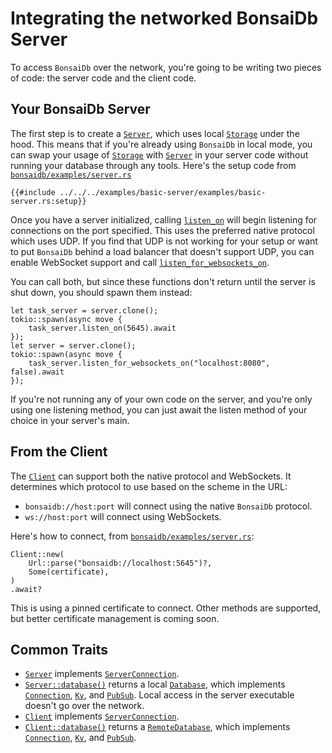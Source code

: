 # Integrating the networked BonsaiDb Server

To access `BonsaiDb` over the network, you're going to be writing two pieces of code: the server code and the client code.

## Your BonsaiDb Server

The first step is to create a [`Server`][storage], which uses local [`Storage`][storage] under the hood. This means that if you're already using `BonsaiDb` in local mode, you can swap your usage of [`Storage`][storage] with [`Server`][server] in your server code without running your database through any tools. Here's the setup code from [`bonsaidb/examples/server.rs`](https://github.com/khonsulabs/bonsaidb/blob/main/crates/bonsaidb/examples/server.rs)

```rust,noplayground,no_run
{{#include ../../../examples/basic-server/examples/basic-server.rs:setup}}
```

Once you have a server initialized, calling [`listen_on`](https://dev.bonsaidb.io/main/bonsaidb/server/struct.CustomServer.html#method.listen_on) will begin listening for connections on the port specified. This uses the preferred native protocol which uses UDP. If you find that UDP is not working for your setup or want to put `BonsaiDb` behind a load balancer that doesn't support UDP, you can enable WebSocket support and call [`listen_for_websockets_on`](https://dev.bonsaidb.io/main/bonsaidb/server/struct.CustomServer.html#method.listen_for_websockets_on).

You can call both, but since these functions don't return until the server is shut down, you should spawn them instead:

```rust,noplayground,no_run
let task_server = server.clone();
tokio::spawn(async move {
    task_server.listen_on(5645).await
});
let server = server.clone();
tokio::spawn(async move {
    task_server.listen_for_websockets_on("localhost:8080", false).await
});
```

If you're not running any of your own code on the server, and you're only using one listening method, you can just await the listen method of your choice in your server's main.

<!-- TODO: Certificates -->

## From the Client

The [`Client`][client] can support both the native protocol and WebSockets. It determines which protocol to use based on the scheme in the URL:

* `bonsaidb://host:port` will connect using the native `BonsaiDb` protocol.
* `ws://host:port` will connect using WebSockets.

Here's how to connect, from [`bonsaidb/examples/server.rs`](https://github.com/khonsulabs/bonsaidb/blob/main/crates/bonsaidb/examples/server.rs):

```rust,noplayground,no_run
Client::new(
    Url::parse("bonsaidb://localhost:5645")?,
    Some(certificate),
)
.await?
```

This is using a pinned certificate to connect. Other methods are supported, but better certificate management is coming soon.

<!-- TODO: Certificates -->

## Common Traits

* [`Server`][server] implements [`ServerConnection`](../traits/server_connection.md).
* [`Server::database()`](https://dev.bonsaidb.io/main/bonsaidb/server/struct.CustomServer.html#method.database) returns a local [`Database`](https://dev.bonsaidb.io/main/bonsaidb/local/struct.Database.html), which implements [`Connection`](../traits/connection.md), [`Kv`](../traits/kv.md), and [`PubSub`](../traits/kv.md). Local access in the server executable doesn't go over the network.
* [`Client`][client] implements [`ServerConnection`](../traits/server_connection.md).
* [`Client::database()`](https://dev.bonsaidb.io/main/bonsaidb/client/struct.Client.html#method.database) returns a [`RemoteDatabase`](https://dev.bonsaidb.io/main/bonsaidb/client/struct.RemoteDatabase.html), which implements [`Connection`](../traits/connection.md), [`Kv`](../traits/kv.md), and [`PubSub`](../traits/kv.md).

[server]: https://dev.bonsaidb.io/main/bonsaidb/server/type.Server.html
[storage]: https://dev.bonsaidb.io/main/bonsaidb/local/struct.Storage.html
[client]: https://dev.bonsaidb.io/main/bonsaidb/client/struct.Client.html
